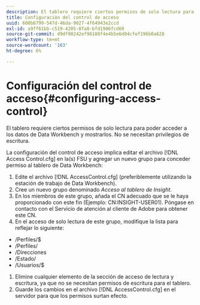 ```yaml
---
description: El tablero requiere ciertos permisos de solo lectura para poder acceder a los datos de Data Workbench y mostrarlos. No se necesitan privilegios de escritura.
title: Configuración del control de acceso
uuid: 600b6799-547d-46da-9027-4f64943e2ccd
exl-id: a9ff61bb-c519-4205-8fa8-bfd1986fcd60
source-git-commit: d9df90242ef96188f4e4b5e6d04cfef196b0a628
workflow-type: tm+mt
source-wordcount: '163'
ht-degree: 6%

---
```


# Configuración del control de acceso{#configuring-access-control}

El tablero requiere ciertos permisos de solo lectura para poder acceder a los datos de Data Workbench y mostrarlos. No se necesitan privilegios de escritura.

La configuración del control de acceso implica editar el archivo [!DNL Access Control.cfg] en la(s) FSU y agregar un nuevo grupo para conceder permiso al tablero de Data Workbench:

1. Edite el archivo [!DNL AccessControl.cfg] (preferiblemente utilizando la estación de trabajo de Data Workbench).
1. Cree un nuevo grupo denominado *Acceso al tablero de Insight*.
1. En los miembros de este grupo, añada el CN adecuado que se le haya proporcionado con este fin (Ejemplo: CN:INSIGHT-USER01). Póngase en contacto con el Servicio de atención al cliente de Adobe para obtener este CN.
1. En el acceso de solo lectura de este grupo, modifique la lista para reflejar lo siguiente:

* /Perfiles/$
* /Perfiles/
* /Direcciones
* /Estado/
* /Usuarios/$

1. Elimine cualquier elemento de la sección de acceso de lectura y escritura, ya que no se necesitan permisos de escritura para el tablero.
1. Guarde los cambios en el archivo [!DNL AccessControl.cfg] en el servidor para que los permisos surtan efecto.
